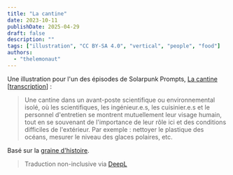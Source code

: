 ```yaml
---
title: "La cantine"
date: 2023-10-11
publishDate: 2025-04-29
draft: false
description: ""
tags: ["illustration", "CC BY-SA 4.0", "vertical", "people", "food"]
authors:
  - "thelemonaut"
---
```


Une illustration pour l'un des épisodes de Solarpunk Prompts, [La cantine](https://podcast.tomasino.org/@SolarpunkPrompts/episodes/la-cantine) [[transcription](https://wiki.tomasino.org/writing/Solarpunk-Prompts---The-Canteen)] :

> Une cantine dans un avant-poste scientifique ou environnemental isolé, où les scientifiques, les ingénieur.e.s, les cuisinier.e.s et le personnel d'entretien se montrent mutuellement leur visage humain, tout en se souvenant de l'importance de leur rôle ici et des conditions difficiles de l'extérieur. Par exemple : nettoyer le plastique des océans, mesurer le niveau des glaces polaires, etc.

Basé sur la [graine d'histoire](/fr/seeds/the-canteen).

> Traduction non-inclusive via [DeepL](https://www.deepl.com/translator)
